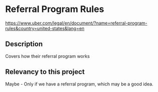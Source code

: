 # Referral Program Rules

https://www.uber.com/legal/en/document/?name=referral-program-rules&country=united-states&lang=en

## Description

Covers how their referral program works

## Relevancy to this project

Maybe - Only if we have a referral program, which may be a good idea.